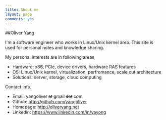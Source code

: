 ```yaml
---
title: About me
layout: page
comments: yes
---
```


##Oliver Yang

I'm a software engineer who works in Linux/Unix kernel area.
This site is used for personal notes and knowledge sharing. 

My personal interests are in following areas,

   * Hardware: x86, PCIe, device drivers, hardware RAS features
   * OS: Linux/Unix kernel, virtualization, perfromance, scale out architecture
   * Solutions: server, storage, cloud computing

Contact info,

- Email: yangoliver ~~at~~ gmail ~~dot~~ com
- Github: <http://github.com/yangoliver>
- Homepage: <http://oliveryang.net>
- Linkedin: <https://www.linkedin.com/in/yayong>
